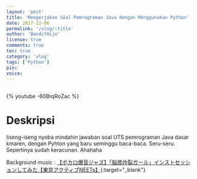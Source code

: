 ```yaml
---
layout: 'post'
title: 'Mengerjakan Soal Pemrograman Java dengan Menggunakan Python'
date: 2017-12-06
permalink: '/vlog/:title'
author: 'BanditHijo'
license: true
comments: true
toc: true
category: 'vlog'
tags: ['Python']
pin:
voice:
---
```


<div style="margin-top:30px;"></div>

{% youtube -60BrqRoZac %}

# Deskripsi

Iiseng-iseng nyoba mindahin jawaban soal UTS pemrograman Java dasar kmaren, dengan Pyhton yang baru seminggu baca-baca. Seru-seru. Sepertinya sudah keracunan. Ahahaha

Background music :
[【ボカロ爆音ジャズ】「脳漿炸裂ガール」インストセッションしてみた【東京アクティブNEETs】](https://youtu.be/V-m7l0-feGA){:target="_blank"}
